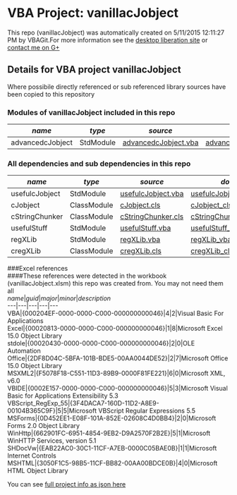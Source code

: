 # VBA Project: vanillacJobject
This repo (vanillacJobject) was automatically created on 5/11/2015 12:11:27 PM by VBAGit.For more information see the [desktop liberation site](http://ramblings.mcpher.com/Home/excelquirks/drivesdk/gettinggithubready "desktop liberation") or [contact me on G+](https://plus.google.com/+BruceMcpherson "Bruce McPherson - GDE")  
## Details for VBA project vanillacJobject
Where possibile directly referenced or sub referenced library sources have been copied to this repository  
### Modules of vanillacJobject included in this repo
*name*|*type*|*source*|*docs*  
---|---|---|---  
advancedcJobject|StdModule|[advancedcJobject.vba](scripts/advancedcJobject.vba "script source")|[advancedcJobject_vba.md](scripts/advancedcJobject_vba.md "script docs")  
  
### All dependencies and sub dependencies in this repo  
*name*|*type*|*source*|*docs*  
---|---|---|---  
usefulcJobject|StdModule|[usefulcJobject.vba](libraries/usefulcJobject.vba "library source")|[usefulcJobject_vba.md](libraries/usefulcJobject_vba.md "library docs")  
cJobject|ClassModule|[cJobject.cls](libraries/cJobject.cls "library source")|[cJobject_cls.md](libraries/cJobject_cls.md "library docs")  
cStringChunker|ClassModule|[cStringChunker.cls](libraries/cStringChunker.cls "library source")|[cStringChunker_cls.md](libraries/cStringChunker_cls.md "library docs")  
usefulStuff|StdModule|[usefulStuff.vba](libraries/usefulStuff.vba "library source")|[usefulStuff_vba.md](libraries/usefulStuff_vba.md "library docs")  
regXLib|StdModule|[regXLib.vba](libraries/regXLib.vba "library source")|[regXLib_vba.md](libraries/regXLib_vba.md "library docs")  
cregXLib|ClassModule|[cregXLib.cls](libraries/cregXLib.cls "library source")|[cregXLib_cls.md](libraries/cregXLib_cls.md "library docs")  
  
###Excel references  
####These references were detected in the workbook (vanillacJobject.xlsm) this repo was created from. You may not need them all  
*name*|*guid*|*major*|*minor*|*description*  
---|---|---|---|---  
VBA|{000204EF-0000-0000-C000-000000000046}|4|2|Visual Basic For Applications  
Excel|{00020813-0000-0000-C000-000000000046}|1|8|Microsoft Excel 15.0 Object Library  
stdole|{00020430-0000-0000-C000-000000000046}|2|0|OLE Automation  
Office|{2DF8D04C-5BFA-101B-BDE5-00AA0044DE52}|2|7|Microsoft Office 15.0 Object Library  
MSXML2|{F5078F18-C551-11D3-89B9-0000F81FE221}|6|0|Microsoft XML, v6.0  
VBIDE|{0002E157-0000-0000-C000-000000000046}|5|3|Microsoft Visual Basic for Applications Extensibility 5.3  
VBScript_RegExp_55|{3F4DACA7-160D-11D2-A8E9-00104B365C9F}|5|5|Microsoft VBScript Regular Expressions 5.5  
MSForms|{0D452EE1-E08F-101A-852E-02608C4D0BB4}|2|0|Microsoft Forms 2.0 Object Library  
WinHttp|{662901FC-6951-4854-9EB2-D9A2570F2B2E}|5|1|Microsoft WinHTTP Services, version 5.1  
SHDocVw|{EAB22AC0-30C1-11CF-A7EB-0000C05BAE0B}|1|1|Microsoft Internet Controls  
MSHTML|{3050F1C5-98B5-11CF-BB82-00AA00BDCE0B}|4|0|Microsoft HTML Object Library  
  
  
You can see [full project info as json here](info.json)